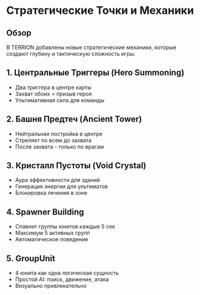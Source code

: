 # Стратегические Точки и Механики

## Обзор

В TERRION добавлены новые стратегические механики, которые создают глубину и тактическую сложность игры.

## 1. Центральные Триггеры (Hero Summoning)
- Два триггера в центре карты
- Захват обоих = призыв героя
- Ультимативная сила для команды

## 2. Башня Предтеч (Ancient Tower)
- Нейтральная постройка в центре
- Стреляет по всем до захвата
- После захвата - только по врагам

## 3. Кристалл Пустоты (Void Crystal)
- Аура эффективности для зданий
- Генерация энергии для ультиматов
- Блокировка лечения в зоне

## 4. Spawner Building
- Спавнит группы юнитов каждые 5 сек
- Максимум 5 активных групп
- Автоматическое поведение

## 5. GroupUnit
- 4 юнита как одна логическая сущность
- Простой AI: поиск, движение, атака
- Визуально привлекательно
